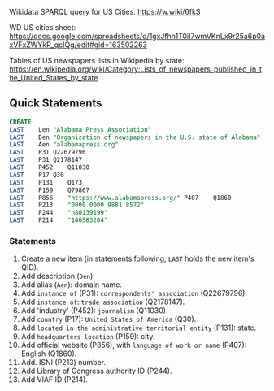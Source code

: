 Wikidata SPARQL query for US Cities: https://w.wiki/6fkS

WD US cities sheet: https://docs.google.com/spreadsheets/d/1gxJfhn1T0iI7wmVKnLx9r25a6p0axVFxZWYkR_qcIQg/edit#gid=163502263

Tables of US newspapers lists in Wikipedia by state: https://en.wikipedia.org/wiki/Category:Lists_of_newspapers_published_in_the_United_States_by_state

## Quick Statements
```SQL
CREATE
LAST	Len	"Alabama Press Association"
LAST	Den	"Organization of newspapers in the U.S. state of Alabama"
LAST	Aen	"alabamapress.org"
LAST	P31	Q22679796
LAST	P31	Q2178147
LAST	P452	Q11030
LAST	P17	Q30
LAST	P131	Q173
LAST	P159	Q79867
LAST	P856	"https://www.alabamapress.org/"	P407	Q1860
LAST	P213	"0000 0000 9881 8572"
LAST	P244	"n80139199"
LAST	P214	"146583284"
```
### Statements
1. Create a new item (in statements following, `LAST` holds the new item's QID). 
2. Add description (`Den`).
3. Add alias (`Aen`): domain name.
4. Add `instance of` (P31): `correspondents' association` (Q22679796).
5. Add `instance of`: `trade association` (Q2178147).
6. Add 'industry' (P452): `journalism` (Q11030).
7. Add `country` (P17): `United States of America` (Q30).
8. Add `located in the administrative territorial entity` (P131): state.
9. Add `headquarters location` (P159): city.
10. Add official website (P856), with `language of work or name` (P407): English (Q1860).
11. Add. ISNI (P213) number.
12. Add Library of Congress authority ID (P244).
13. Add VIAF ID (P214).
